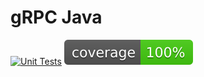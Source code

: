 # gRPC Java

[![Unit Tests](https://github.com/Clement-Jean/grpc-java-course/actions/workflows/gradle.yml/badge.svg)](https://github.com/Clement-Jean/grpc-java-course/actions/workflows/gradle.yml) ![Coverage](.github/badges/jacoco.svg)